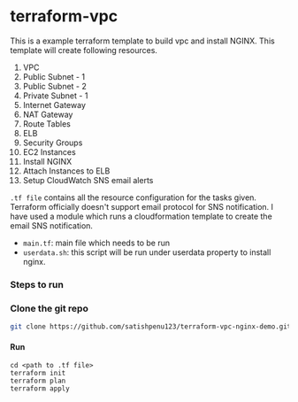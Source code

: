 # terraform-vpc
This is a example terraform template to build vpc and install NGINX. This template will create following resources.
   1. VPC
   2. Public Subnet - 1
   3. Public Subnet - 2
   4. Private Subnet - 1
   5. Internet Gateway
   6. NAT Gateway
   7. Route Tables
   8. ELB
   9. Security Groups
   10. EC2 Instances
   11. Install NGINX
   12. Attach Instances to ELB
   13. Setup CloudWatch SNS email alerts

`.tf file` contains all the resource configuration for the tasks given. Terraform officially doesn't support email protocol for SNS notification. I have used a module which runs a cloudformation template to create the email SNS notification.
 - `main.tf`: main file which needs to be run
 - `userdata.sh`: this script will be run under userdata property to install nginx.

### Steps to run
### Clone the git repo
```bash
git clone https://github.com/satishpenu123/terraform-vpc-nginx-demo.git
```
#### Run
```
cd <path to .tf file>
terraform init
terraform plan
terraform apply
```
